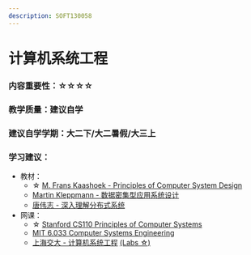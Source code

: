 ```yaml
---
description: SOFT130058
---
```


# 计算机系统工程

### 内容重要性：☆☆☆☆

### 教学质量：建议自学

### 建议自学学期：大二下/大二暑假/大三上

### 学习建议：

* 教材：
  * ☆ [M. Frans Kaashoek - Principles of Computer System Design](https://book.douban.com/subject/3707841/)
  * [Martin Kleppmann - 数据密集型应用系统设计](https://book.douban.com/subject/30329536/)
  * [唐伟志 - 深入理解分布式系统](https://book.douban.com/subject/35794814/)
* 网课：
  * ☆ [Stanford CS110 Principles of Computer Systems](https://www.bilibili.com/video/BV1ED4y1R7RJ)
  * [MIT 6.033 Computer Systems Engineering](https://www.bilibili.com/video/BV1Ai4y1P7Fb)
  * [上海交大 - 计算机系统工程](https://github.com/Kami-code/SE124-CSE-2021-Notes) [(Labs ☆)](https://github.com/Kami-code/SE124-CSE-2021-Labs)

